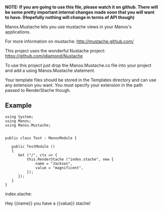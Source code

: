 
**NOTE: If you are going to use this file, please watch it on github.  There will be some pretty important internal changes made soon that you will want to have.  (Hopefully nothing will change in terms of API though)**

Manos.Mustache lets you use mustache views in your Manos's applications.


For more information on mustache: <http://mustache.github.com/>

This project uses the wonderful Nustache project:  <https://github.com/jdiamond/Nustache>


To use this project just drop the Manos.Mustache.cs file into your project and add a using Manos.Mustache statement.

Your template files should be stored in the Templates directory and can use any extension you want.  You must specify your extension in the path passed to RenderStache though.

Example
-------

    using System;
    using Manos;
    using Manos.Mustache;


    public class Test : ManosModule {

       public TestModule ()
       {
          Get ("/", ctx => {
              this.RenderStache ("index.stache", new {
                  name = "Jackson",
                  value = "magnificent",
              });
          });
       }
    }


index.stache:

   <html>
    <head>
     <title>Hey Stachers!</title>
    </head>
    <body>
     Hey {{name}} you have a {{value}} stache!
    </body>
   </html>

